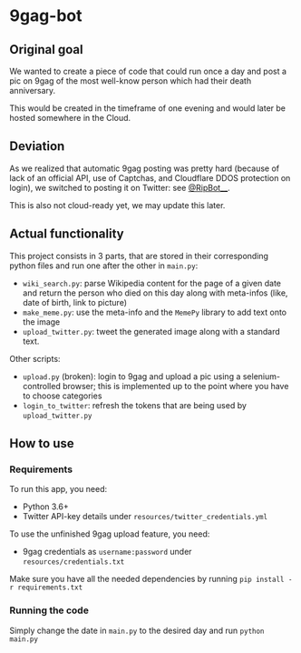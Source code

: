 # 9gag-bot

## Original goal

We wanted to create a piece of code that could run once a day and post a pic on 9gag of
the most well-know person which had their death anniversary.

This would be created in the timeframe of one evening and would later be hosted somewhere
in the Cloud.

## Deviation

As we realized that automatic 9gag posting was pretty hard (because of lack of an official
API, use of Captchas, and Cloudflare DDOS protection on login), we switched to posting it
on Twitter: see [@RipBot__](https://twitter.com/RipBot__).

This is also not cloud-ready yet, we may update this later.

## Actual functionality

This project consists in 3 parts, that are stored in their corresponding python files and
run one after the other in `main.py`:
* `wiki_search.py`: parse Wikipedia content for the page of a given date and
return the person who died on this day along with meta-infos (like, date of birth, link to
picture)
* `make_meme.py`: use the meta-info and the `MemePy` library to add text onto the image
* `upload_twitter.py`: tweet the generated image along with a standard text.

Other scripts:
* `upload.py` (broken): login to 9gag and upload a pic using a selenium-controlled browser; this
is implemented up to the point where you have to choose categories
* `login_to_twitter`: refresh the tokens that are being used by `upload_twitter.py`

## How to use

### Requirements

To run this app, you need:
* Python 3.6+
* Twitter API-key details under `resources/twitter_credentials.yml`

To use the unfinished 9gag upload feature, you need:
* 9gag credentials as `username:password` under `resources/credentials.txt`

Make sure you have all the needed dependencies by running `pip install -r requirements.txt`

### Running the code

Simply change the date in `main.py` to the desired day and run `python main.py`
